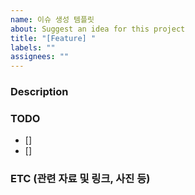 ```yaml
---
name: 이슈 생성 템플릿
about: Suggest an idea for this project
title: "[Feature] "
labels: ""
assignees: ""
---
```


### Description

### TODO

- []
- []

### ETC (관련 자료 및 링크, 사진 등)